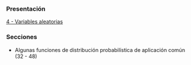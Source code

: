 ### Presentación

[4 - Variables aleatorias](https://www.overleaf.com/read/tqgnrvbdpdvr#f90d57)

### Secciones
- Algunas funciones de distribución probabilística de aplicación
común (32 - 48)